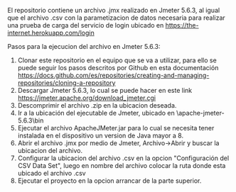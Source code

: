 El repositorio contiene un archivo .jmx realizado en Jmeter 5.6.3, al igual que el archivo .csv con la parametizacion de datos necesaria para realizar una prueba de carga del servicio de login ubicado en https://the-internet.herokuapp.com/login

Pasos para la ejecucion del archivo en Jmeter 5.6.3:
1. Clonar este repositorio en el equipo que se va a utilizar, para ello se puede seguir los pasos descritos por Github en esta documentación https://docs.github.com/es/repositories/creating-and-managing-repositories/cloning-a-repository
2. Descargar Jmeter 5.6.3, lo cual se puede hacer en este link https://jmeter.apache.org/download_jmeter.cgi
3. Descomprimir el archivo .zip en la ubicacion deseada.
4. Ir a la ubicación del ejecutable de Jmeter, ubicado en \apache-jmeter-5.6.3\bin
5. Ejecutar el archivo ApacheJMeter.jar para lo cual se necesita tener instalada en el dispositivo un version de Java mayor a 8.
6. Abrir el archivo .jmx por medio de Jmeter, Archivo->Abrir y buscar la ubicacion del archivo.
7. Configurar la ubicacion del archivo .csv en la opcion "Configuración del CSV Data Set", luego en nombre del archivo colocar la ruta donde esta ubicado el archivo .csv
8. Ejecutar el proyecto en la opcion arrancar de la parte superior.
